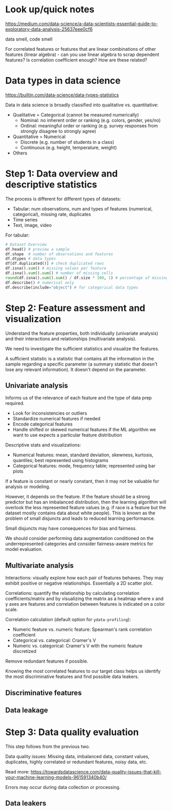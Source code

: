 # Look up/quick notes
https://medium.com/data-science/a-data-scientists-essential-guide-to-exploratory-data-analysis-25637eee0cf6

data smell, code smell

For correlated features or features that are linear combinations of other features (linear algebra) - can you use linear algebra to scrap dependent features? Is correlation coefficient enough? How are these related?

# Data types in data science

https://builtin.com/data-science/data-types-statistics

Data in data science is broadly classified into qualitative vs. quantitative:
* Qualitative = Categorical (cannot be measured numerically)
    * Nominal: no inherent order or ranking (e.g. colors, gender, yes/no)
    * Ordinal: meaningful order or ranking (e.g. survey responses from strongly disagree to strongly agree)
* Quantitative = Numerical
    * Discrete (e.g. number of students in a class)
    * Continuous (e.g. height, temperature, weight)
* Others

# Step 1: Data overview and descriptive statistics

The process is different for different types of datasets:
* Tabular: num observations, num and types of features (numerical, categorical), missing rate, duplicates
* Time series
* Text, image, video

For tabular:
```python
# Dataset Overview
df.head() # preview a sample
df.shape  # number of observations and features
df.dtypes # data types
df[df.duplicated()] # check duplicated rows
df.isna().sum() # missing values per feature
df.isna().sum().sum() # number of missing cells
round(df.isna().sum().sum() / df.size * 100, 1) # percentage of missing cells
df.describe() # numerical only
df.describe(include="object") # for categorical data types
```



# Step 2: Feature assessment and visualization

Understand the feature properties, both individually (univariate analysis) and their interactions and relationships (multivariate analysis). 

We need to investigate the sufficient statistics and visualize the features.

A sufficient statistic is a statistic that contains all the information in the sample regarding a specific parameter (a summary statistic that doesn't lose any relevant information). It doesn't depend on the parameter.

## Univariate analysis

Informs us of the relevance of each feature and the type of data prep required.
* Look for inconsistencies or outliers
* Standardize numerical features if needed
* Encode categorical features
* Handle shifted or skewed numerical features if the ML algorithm we want to use expects a particular feature distribution

Descriptive stats and visualizations:
* Numerical features: mean, standard deviation, skewness, kurtosis, quantiles; best represented using histograms
* Categorical features: mode, frequency table; represented using bar plots

If a feature is constant or nearly constant, then it may not be valuable for analysis or modeling.

However, it depends on the feature. If the feature should be a strong predictor but has an imbalanced distribution, then the learning algorithm will overlook the less represented feature values (e.g. if race is a feature but the dataset mostly contains data about white people). This is known as the problem of small disjuncts and leads to reduced learning performance.

Small disjuncts may have consequences for bias and fairness.

We should consider performing data augmentation conditioned on the underrepresented categories and consider fairness-aware metrics for model evaluation.

## Multivariate analysis

Interactions: visually explore how each pair of features behaves. They may exhibit positive or negative relationships. Essentially a 2D scatter plot.

Correlations: quantify the relationship by calculating correlation coefficients/matrix and by visualizing the matrix as a heatmap where x and y axes are features and correlation between features is indicated on a color scale.

Correlation calculation (default option for `ydata-profiling`):
* Numeric feature vs. numeric feature: Spearman's rank correlation coefficient
* Categorical vs. categorical: Cramer's V
* Numeric vs. categorical: Cramer's V with the numeric feature discretized

Remove redundant features if possible.

Knowing the most correlated features to our target class helps us identify the most discriminative features and find possible data leakers.

## Discriminative features

## Data leakage

# Step 3: Data quality evaluation

This step follows from the previous two.

Data quality issues: Missing data, imbalanced data, constant values, duplicates, highly correlated or redundant features, noisy data, etc.

Read more: https://towardsdatascience.com/data-quality-issues-that-kill-your-machine-learning-models-961591340b40/

Errors may occur during data collection or processing.

## Data leakers